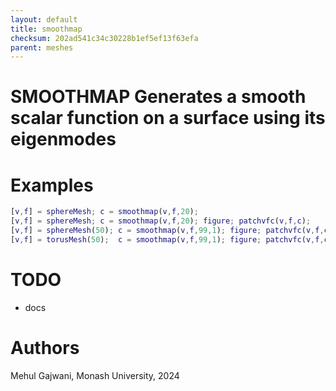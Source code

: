```yaml
---
layout: default
title: smoothmap
checksum: 202ad541c34c30228b1ef5ef13f63efa
parent: meshes
---
```



 
# SMOOTHMAP Generates a smooth scalar function on a surface using its eigenmodes
 
# Examples
```matlab
[v,f] = sphereMesh; c = smoothmap(v,f,20);
[v,f] = sphereMesh; c = smoothmap(v,f,20); figure; patchvfc(v,f,c);
[v,f] = sphereMesh(50); c = smoothmap(v,f,99,1); figure; patchvfc(v,f,c);
[v,f] = torusMesh(50);  c = smoothmap(v,f,99,1); figure; patchvfc(v,f,c);
```
 
# TODO
-  docs 
 
# Authors

Mehul Gajwani, Monash University, 2024

